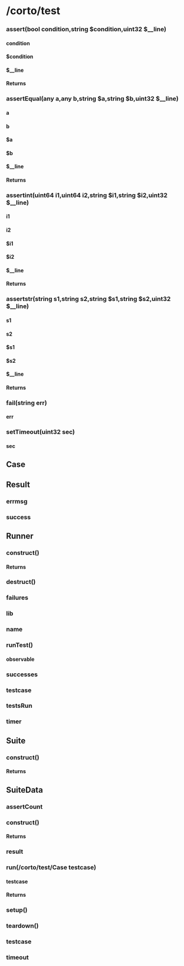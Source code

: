# /corto/test
### assert(bool condition,string $condition,uint32 $__line)
#### condition
#### $condition
#### $__line
#### Returns
### assertEqual(any a,any b,string $a,string $b,uint32 $__line)
#### a
#### b
#### $a
#### $b
#### $__line
#### Returns
### assertint(uint64 i1,uint64 i2,string $i1,string $i2,uint32 $__line)
#### i1
#### i2
#### $i1
#### $i2
#### $__line
#### Returns
### assertstr(string s1,string s2,string $s1,string $s2,uint32 $__line)
#### s1
#### s2
#### $s1
#### $s2
#### $__line
#### Returns
### fail(string err)
#### err
### setTimeout(uint32 sec)
#### sec

## Case

## Result
### errmsg
### success

## Runner
### construct()
#### Returns
### destruct()
### failures
### lib
### name
### runTest()
#### observable
### successes
### testcase
### testsRun
### timer

## Suite
### construct()
#### Returns

## SuiteData
### assertCount
### construct()
#### Returns
### result
### run(/corto/test/Case testcase)
#### testcase
#### Returns
### setup()
### teardown()
### testcase
### timeout
